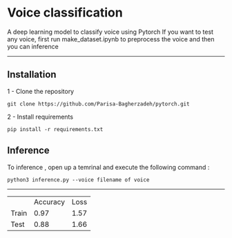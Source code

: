 # Voice classification

A deep learning model to classify voice using Pytorch
If you want to test any voice, first run make_dataset.ipynb to preprocess the voice and then you can inference 

---
## Installation
1 - Clone the repository
```
git clone https://github.com/Parisa-Bagherzadeh/pytorch.git
```
2 - Install requirements
```
pip install -r requirements.txt
```

## Inference

To inference , open up a temrinal and execute the following command :

```
python3 inference.py --voice filename of voice 
```
---
 <table>
     <tr>
       <td></td>
       <td>Accuracy</td>
       <td>Loss</td>
     </tr>
     <tr>
       <td>Train</td>
       <td>0.97</td>
       <td>1.57</td>
     </tr>
     <tr>
       <td>Test</td>
       <td> 0.88</td>
       <td>1.66</td>
     </tr>
   </table>
